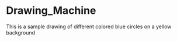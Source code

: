 # Drawing_Machine
This is a sample drawing of different colored blue circles on a yellow background
